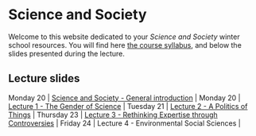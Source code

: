 # Science and Society

Welcome to this website dedicated to your *Science and Society* winter school resources. You will find here [the course syllabus](/resources/science-and-society-syllabus.pdf), and below the slides presented during the lecture.

## Lecture slides

Monday 20 | [Science and Society - General introduction](resources/0-general-introduction.pdf) |
Monday 20 | [Lecture 1 - The Gender of Science](resources/1-the-gender-of-science.pdf) |
Tuesday 21 | [Lecture 2 - A Politics of Things](resources/2-a-politics-of-things.pdf) |
Thursday 23 | [Lecture 3 - Rethinking Expertise through Controversies](resources/3-rethinking-expertise.pdf) |
Friday 24 | Lecture 4 - Environmental Social Sciences |
